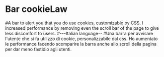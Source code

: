 # Bar cookieLaw
#A bar to alert you that you do use cookies, customizable by CSS. I increased performance by removing even the scroll bar of the page to give less discomfort to users.
#---Italian language--
#Una barra per avvisare l'utente che si fa utilizzo di cookie, personalizzabile dal css. Ho aumentato le performance facendo scomparire la barra anche allo scroll della pagina per dar meno fastidio agli utenti.

